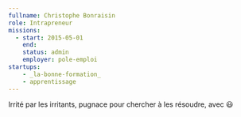 ```yaml
---
fullname: Christophe Bonraisin
role: Intrapreneur
missions:
  - start: 2015-05-01
    end:
    status: admin
    employer: pole-emploi
startups:
    - _la-bonne-formation_
    - apprentissage
---
```


Irrité par les irritants, pugnace pour chercher à les résoudre, avec 😃
